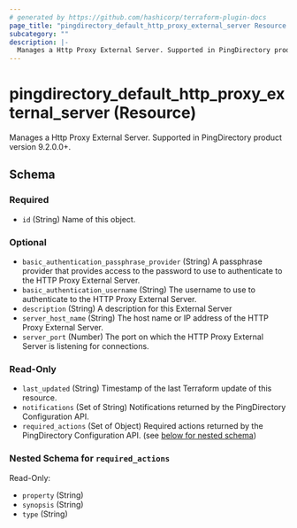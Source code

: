 ```yaml
---
# generated by https://github.com/hashicorp/terraform-plugin-docs
page_title: "pingdirectory_default_http_proxy_external_server Resource - terraform-provider-pingdirectory"
subcategory: ""
description: |-
  Manages a Http Proxy External Server. Supported in PingDirectory product version 9.2.0.0+.
---
```


# pingdirectory_default_http_proxy_external_server (Resource)

Manages a Http Proxy External Server. Supported in PingDirectory product version 9.2.0.0+.



<!-- schema generated by tfplugindocs -->
## Schema

### Required

- `id` (String) Name of this object.

### Optional

- `basic_authentication_passphrase_provider` (String) A passphrase provider that provides access to the password to use to authenticate to the HTTP Proxy External Server.
- `basic_authentication_username` (String) The username to use to authenticate to the HTTP Proxy External Server.
- `description` (String) A description for this External Server
- `server_host_name` (String) The host name or IP address of the HTTP Proxy External Server.
- `server_port` (Number) The port on which the HTTP Proxy External Server is listening for connections.

### Read-Only

- `last_updated` (String) Timestamp of the last Terraform update of this resource.
- `notifications` (Set of String) Notifications returned by the PingDirectory Configuration API.
- `required_actions` (Set of Object) Required actions returned by the PingDirectory Configuration API. (see [below for nested schema](#nestedatt--required_actions))

<a id="nestedatt--required_actions"></a>
### Nested Schema for `required_actions`

Read-Only:

- `property` (String)
- `synopsis` (String)
- `type` (String)



